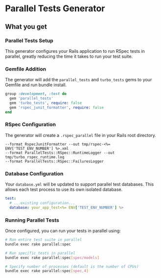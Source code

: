 # Parallel Tests Generator

## What you get

### Parallel Tests Setup

This generator configures your Rails application to run RSpec tests in parallel, greatly reducing the time it takes to run your test suite.

### Gemfile Addition

The generator will add the `parallel_tests` and `turbo_tests` gems to your Gemfile and run bundle install.

```rb
group :development, :test do
  gem 'parallel_tests'
  gem 'turbo_tests', require: false
  gem 'rspec_junit_formatter', require: false
end
```

### RSpec Configuration
The generator will create a `.rspec_parallel` file in your Rails root directory.

```
--format RspecJunitFormatter --out tmp/rspec-<%= ENV['TEST_ENV_NUMBER'] %>.xml
--format ParallelTests::RSpec::RuntimeLogger --out tmp/turbo_rspec_runtime.log
--format ParallelTests::RSpec::FailuresLogger
```

### Database Configuration

Your `database.yml` will be updated to support parallel test databases. This allows each test process to use its own isolated database.

```yaml
test:
  # ...existing configuration...
  database: your_app_test<%= ENV['TEST_ENV_NUMBER'] %>
```

### Running Parallel Tests

Once configured, you can run your tests in parallel using:

```bash
# Run entire test suite in parallel
bundle exec rake parallel:spec

# Run specific tests in parallel
bundle exec rake parallel:spec[spec/models]

# Specify number of processes (default is the number of CPUs)
bundle exec rake parallel:spec[spec,4]
```
